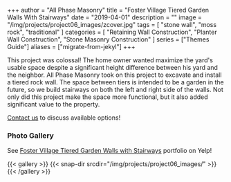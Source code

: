 +++
author = "All Phase Masonry"
title = "Foster Village Tiered Garden Walls With Stairways"
date = "2019-04-01"
description = ""
image = "/img/projects/project06_images/zcover.jpg"
tags = [
    "stone wall",
    "moss rock",
    "traditional"
]
categories = [
	  "Retaining Wall Construction", 
    "Planter Wall Construction",
    "Stone Masonry Construction"
]
series = ["Themes Guide"]
aliases = ["migrate-from-jekyl"]
+++

This project was colossal!  The home owner wanted maximize the yard's usable space despite a significant height difference between his yard and the neighbor.  All Phase Masonry took on this project to excavate and install a tiered rock wall.  The space between tiers is intended to be a garden in the future, so we build stairways on both the left and right side of the walls.  Not only did this project make the space more functional, but it also added significant value to the property.

[Contact us](/contact/) to discuss available options!

### Photo Gallery ###

See [Foster Village Tiered Garden Walls with Stairways](https://www.yelp.com/portfolio_project/DChGft1z5q8MSp4A484r7Q/-/bRohE66PmPwNqwcsnAr7-w) portfolio on Yelp!

{{< gallery >}}
  {{< snap-dir srcdir="/img/projects/project06_images/" >}}
{{< /gallery >}}
